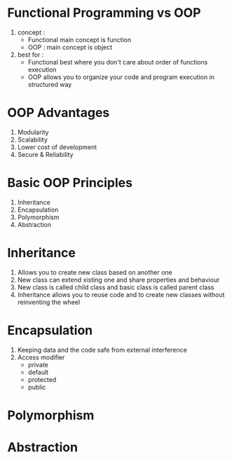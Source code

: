 # Functional Programming vs OOP

1. concept : 
   - Functional main concept is function
   - OOP : main concept is object
2. best for : 
   - Functional best where you don't care about order of functions execution
   - OOP allows you to organize your code and program execution in structured way

# OOP Advantages 
1. Modularity
2. Scalability
3. Lower cost of development
4. Secure & Reliability

# Basic OOP Principles
1. Inheritance
2. Encapsulation
3. Polymorphism
4. Abstraction

# Inheritance
1. Allows you to create new class based on another one
2. New class can extend xisting one and share properties and behaviour
3. New class is called child class and basic class is called parent class
4. Inheritance allows you to reuse code and to create new classes without reinventing the wheel

# Encapsulation
1. Keeping data and the code safe from external interference
2. Access modifier
   - private
   - default
   - protected
   - public
# Polymorphism

# Abstraction